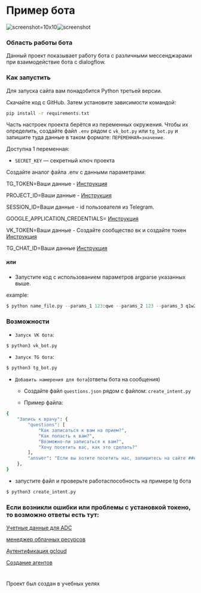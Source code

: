 # Пример бота

![screenshot=10x10](https://dvmn.org/filer/canonical/1569214089/322/)![screenshot](https://dvmn.org/filer/canonical/1569214094/323/)

### Область работы бота

Данный проект показывает работу бота с различными мессенджарами при взаимодействие бота с dialogflow.

### Как запустить

Для запуска сайта вам понадобится Python третьей версии.

Скачайте код с GitHub. Затем установите зависимости командой:


```sh
pip install -r requirements.txt
```


Часть настроек проекта берётся из переменных окружения. Чтобы их определить, создайте файл `.env` рядом с `vk_bot.py` или `tg_bot.py` и запишите туда данные в таком формате: `ПЕРЕМЕННАЯ=значение`.

Доступна 1 переменная:
- `SECRET_KEY` — секретный ключ проекта

Создайте аналог файла .env с данными параметрами:

TG_TOKEN=Ваши данные - [Инструкция](https://web7.pro/kak-poluchit-token-bota-telegram-api/)

PROJECT_ID=Ваши данные - [Инструкция](https://console.cloud.google.com/projectcreate?previousPage=%2Fcloud-resource-manager%3Fhl%3Dru%26project%3D%26folder%3D%26organizationId%3D&hl=ru)

SESSION_ID=Ваши данные - id пользователя из Telegram.

GOOGLE_APPLICATION_CREDENTIALS= [Инструкция](https://cloud.google.com/docs/authentication/client-libraries)

VK_TOKEN=Ваши данные - Создайте сообщество вк и создайте токен [Инструкция](https://vk.com/@pinttiskad-kak-uznat-token-gruppy)

TG_CHAT_ID=Ваши данные [Инструкция](https://lumpics.ru/how-find-out-chat-id-in-telegram/)

##### или
* Запустите код с использованием параметров argparse указанных выше.
 
 example:
```python
$ python name_file.py --params_1 123:qwe --params_2 123 --params_3 q1w2e3
```


### Возможности

- `Запуск VK бота`:

```sh
$ python3 vk_bot.py
```


- `Запуск TG бота`:

```sh
$ python3 tg_bot.py
```


- `Добавить намерения для бота`(ответы бота на сообщения)
 
  - Создайте файл ```questions.json``` рядом с файлом: `create_intent.py`
  
  - Пример файла:
```sh
{
    "Запись к врачу": {
        "questions": [
            "Как записаться к вам на прием?",
            "Как попасть к вам?",
            "Возможно-ли записаться к вам?",
            "Хочу посетить вас, как это сделать?"
        ],
        "answer": "Если вы хотите посетить нас, запишитесь на сайте ###"
    },
}
```
  - запустите файл и проверьте работаспособность на примере tg бота
  ```sh
  $ python3 create_intent.py
  ```
 
 ### Если возникли ошибки или проблемы с установкой токено, то возможно ответы есть тут:

[Учетные данные для ADC](https://cloud.google.com/docs/authentication/provide-credentials-adc)

[менеджер облачных ресурсов](https://console.cloud.google.com/cloud-resource-manager)

[Аутентификация gcloud](https://googleapis.dev/python/google-api-core/latest/auth.html)

[Создание агентов](https://dialogflow.cloud.google.com/)

#

Проект был создан в учебных уелях
